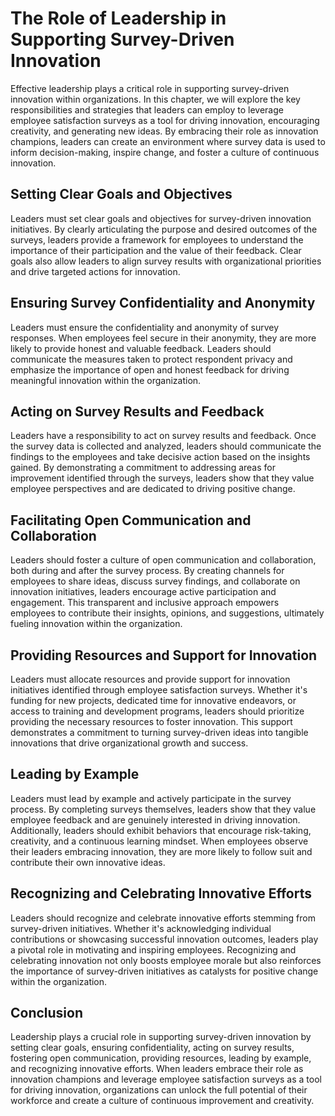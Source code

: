 The Role of Leadership in Supporting Survey-Driven Innovation
========================================================================

Effective leadership plays a critical role in supporting survey-driven innovation within organizations. In this chapter, we will explore the key responsibilities and strategies that leaders can employ to leverage employee satisfaction surveys as a tool for driving innovation, encouraging creativity, and generating new ideas. By embracing their role as innovation champions, leaders can create an environment where survey data is used to inform decision-making, inspire change, and foster a culture of continuous innovation.

**Setting Clear Goals and Objectives**
--------------------------------------

Leaders must set clear goals and objectives for survey-driven innovation initiatives. By clearly articulating the purpose and desired outcomes of the surveys, leaders provide a framework for employees to understand the importance of their participation and the value of their feedback. Clear goals also allow leaders to align survey results with organizational priorities and drive targeted actions for innovation.

**Ensuring Survey Confidentiality and Anonymity**
-------------------------------------------------

Leaders must ensure the confidentiality and anonymity of survey responses. When employees feel secure in their anonymity, they are more likely to provide honest and valuable feedback. Leaders should communicate the measures taken to protect respondent privacy and emphasize the importance of open and honest feedback for driving meaningful innovation within the organization.

**Acting on Survey Results and Feedback**
-----------------------------------------

Leaders have a responsibility to act on survey results and feedback. Once the survey data is collected and analyzed, leaders should communicate the findings to the employees and take decisive action based on the insights gained. By demonstrating a commitment to addressing areas for improvement identified through the surveys, leaders show that they value employee perspectives and are dedicated to driving positive change.

**Facilitating Open Communication and Collaboration**
-----------------------------------------------------

Leaders should foster a culture of open communication and collaboration, both during and after the survey process. By creating channels for employees to share ideas, discuss survey findings, and collaborate on innovation initiatives, leaders encourage active participation and engagement. This transparent and inclusive approach empowers employees to contribute their insights, opinions, and suggestions, ultimately fueling innovation within the organization.

**Providing Resources and Support for Innovation**
--------------------------------------------------

Leaders must allocate resources and provide support for innovation initiatives identified through employee satisfaction surveys. Whether it's funding for new projects, dedicated time for innovative endeavors, or access to training and development programs, leaders should prioritize providing the necessary resources to foster innovation. This support demonstrates a commitment to turning survey-driven ideas into tangible innovations that drive organizational growth and success.

**Leading by Example**
----------------------

Leaders must lead by example and actively participate in the survey process. By completing surveys themselves, leaders show that they value employee feedback and are genuinely interested in driving innovation. Additionally, leaders should exhibit behaviors that encourage risk-taking, creativity, and a continuous learning mindset. When employees observe their leaders embracing innovation, they are more likely to follow suit and contribute their own innovative ideas.

**Recognizing and Celebrating Innovative Efforts**
--------------------------------------------------

Leaders should recognize and celebrate innovative efforts stemming from survey-driven initiatives. Whether it's acknowledging individual contributions or showcasing successful innovation outcomes, leaders play a pivotal role in motivating and inspiring employees. Recognizing and celebrating innovation not only boosts employee morale but also reinforces the importance of survey-driven initiatives as catalysts for positive change within the organization.

**Conclusion**
--------------

Leadership plays a crucial role in supporting survey-driven innovation by setting clear goals, ensuring confidentiality, acting on survey results, fostering open communication, providing resources, leading by example, and recognizing innovative efforts. When leaders embrace their role as innovation champions and leverage employee satisfaction surveys as a tool for driving innovation, organizations can unlock the full potential of their workforce and create a culture of continuous improvement and creativity.
